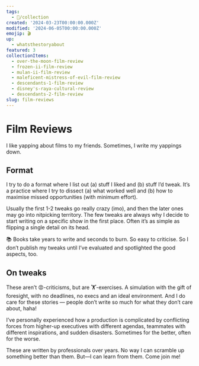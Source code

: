 ```yaml
---
tags:
  - 📂/collection
created: '2024-03-23T00:00:00.000Z'
modified: '2024-06-05T00:00:00.000Z'
emojip: 🎬
up:
  - whatsthestoryabout
featured: 3
collectionItems:
  - over-the-moon-film-review
  - frozen-ii-film-review
  - mulan-ii-film-review
  - maleficent-mistress-of-evil-film-review
  - descendants-1-film-review
  - disney's-raya-cultural-review
  - descendants-2-film-review
slug: film-reviews
---
```

# Film Reviews

I like yapping about films to my friends. Sometimes, I write my yappings down.

## Format

I try to do a format where I list out (a) stuff I liked and (b) stuff I’d tweak. It’s a practice where I try to dissect (a) what worked well and (b) how to maximise missed opportunities (with minimum effort).

Usually the first 1-2 tweaks go really crazy (imo), and then the later ones may go into nitpicking territory. The few tweaks are always why I decide to start writing on a specific show in the first place. Often it’s as simple as flipping a single detail on its head.

📚 Books take years to write and seconds to burn. So easy to criticise. So I don’t publish my tweaks until I’ve evaluated and spotlighted the good aspects, too.

## On tweaks

These aren’t 😡-criticisms, but are 🏋️-exercises. A simulation with the gift of foresight, with no deadlines, no execs and an ideal environment. And I do care for these stories — people don’t write so much for what they don’t care about, haha!

I’ve personally experienced how a production is complicated by conflicting forces from higher-up executives with different agendas, teammates with different inspirations, and sudden disasters. Sometimes for the better, often for the worse.

These are written by professionals over years. No way I can scramble up something better than them. But—I can learn from them. Come join me!
